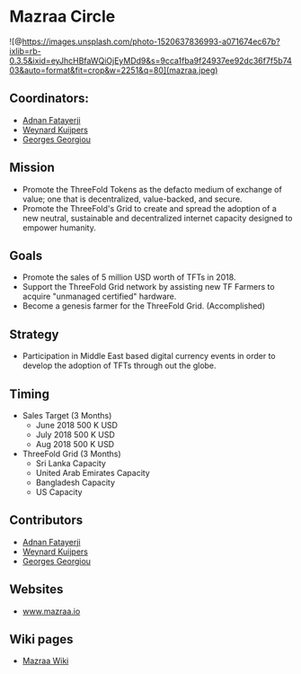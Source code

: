 # Mazraa Circle

![@https://images.unsplash.com/photo-1520637836993-a071674ec67b?ixlib=rb-0.3.5&ixid=eyJhcHBfaWQiOjEyMDd9&s=9cca1fba9f24937ee92dc36f7f5b7403&auto=format&fit=crop&w=2251&q=80](mazraa.jpeg)


## Coordinators:

   - [Adnan Fatayerji](Adnan_Fatayerji.md)
   - [Weynard Kuijpers](Weynand_Kuijpers.md)
   - [Georges Georgiou](Georges_Georgiou.md)


## Mission

- Promote the ThreeFold Tokens as the defacto medium of exchange of value; one that is decentralized, value-backed, and secure.
- Promote the ThreeFold's Grid to create and spread the adoption of a new neutral, sustainable and decentralized internet capacity designed to empower humanity.

## Goals

- Promote the sales of 5 million USD worth of TFTs in 2018.
- Support the ThreeFold Grid network by assisting new TF Farmers to acquire "unmanaged certified" hardware.
- Become a genesis farmer for the ThreeFold Grid. (Accomplished)

## Strategy

- Participation in Middle East based digital currency events in order to develop the adoption of TFTs through out the globe. 

## Timing

- Sales Target (3 Months)
   - June 2018 500 K USD
   - July 2018 500 K USD
   - Aug  2018 500 K USD
- ThreeFold Grid (3 Months)
   - Sri Lanka Capacity
   - United Arab Emirates Capacity
   - Bangladesh Capacity
   - US Capacity 
  
## Contributors

   - [Adnan Fatayerji](Adnan_Fatayerji.md)
   - [Weynard Kuijpers](Weynand_Kuijpers.md)
   - [Georges Georgiou](Georges_Georgiou.md)

## Websites

- www.mazraa.io

## Wiki pages

- [Mazraa Wiki](https://threefoldfoundation.github.io/info_mazraa/#/)